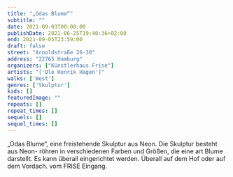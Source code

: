 ```yaml
---
title: "„Odas Blume“"
subtitle: ""
date: 2021-09-03T00:00:00
publishDate: 2021-06-25T19:40:36+02:00
end: 2021-09-05T23:59:00
draft: false
street: "Arnoldstraße 26-30"
address: "22765 Hamburg"
organizers: ["Künstlerhaus Frise"]
artists: "['Ole Henrik Hagen']"
walks: ['West']
genres: ['Skulptur']
kids: []
featuredImage: ""
repeats: []
repeat_times: []
sequels: []
sequel_times: []
---
```


„Odas Blume“, eine freistehende Skulptur aus Neon. Die Skulptur besteht aus Neon- röhren in verschiedenen Farben und Größen, die eine art Blume darstellt. Es kann überall eingerichtet werden. Überall auf dem Hof oder auf dem Vordach. vom FRISE Eingang.